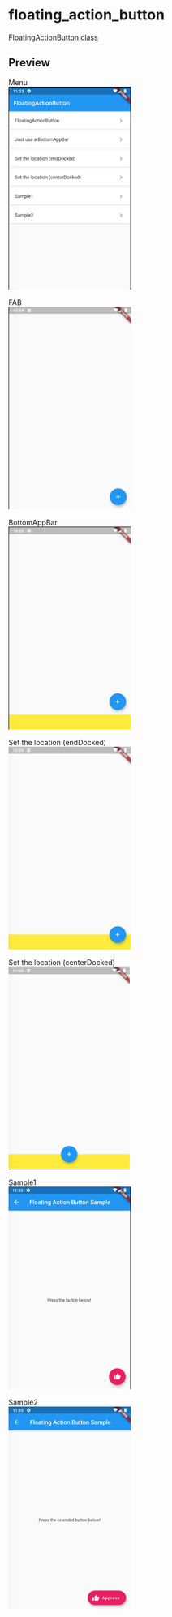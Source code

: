 # floating_action_button

[FloatingActionButton class](https://api.flutter.dev/flutter/material/FloatingActionButton-class.html)

## Preview

Menu  
<img src="./screenshots/Menu.png" height="400" alt="Screenshot"/>

FAB  
<img src="./screenshots/FAB.png" height="400" alt="Screenshot"/>

BottomAppBar  
<img src="./screenshots/BottomAppBar.png" height="400" alt="Screenshot"/>

Set the location (endDocked)  
<img src="./screenshots/endDocked.png" height="400" alt="Screenshot"/>

Set the location (centerDocked)  
<img src="./screenshots/centerDocked.png" height="400" alt="Screenshot"/>

Sample1  
<img src="./screenshots/Sample1.png" height="400" alt="Screenshot"/>

Sample2  
<img src="./screenshots/Sample2.png" height="400" alt="Screenshot"/>
